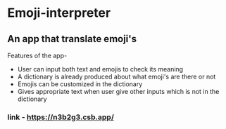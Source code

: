 # Emoji-interpreter

## An app that translate emoji's

Features of the app-

- User can input both text and emojis to check its meaning
- A dictionary is already produced about what emoji's are there or not
- Emojis can be customized in the dictionary
- Gives appropriate text when user give other inputs which is not in the dictionary

### link - https://n3b2g3.csb.app/
